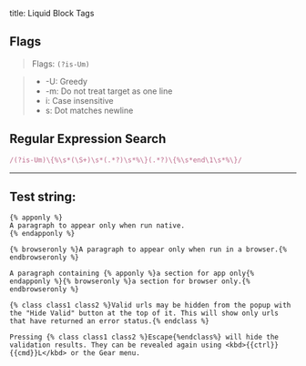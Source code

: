 title: Liquid Block Tags

## Flags

> Flags: `(?is-Um)`

> * -U: Greedy
> * -m: Do not treat target as one line
> * i: Case insensitive
> * s: Dot matches newline

## Regular Expression Search

```ruby
/(?is-Um)\{%\s*(\S+)\s*(.*?)\s*%\}(.*?)\{%\s*end\1\s*%\}/
```

---

## Test string:

```text
{% apponly %}
A paragraph to appear only when run native.
{% endapponly %}

{% browseronly %}A paragraph to appear only when run in a browser.{% endbrowseronly %}

A paragraph containing {% apponly %}a section for app only{% endapponly %}{% browseronly %}a section for browser only.{% endbrowseronly %}

{% class class1 class2 %}Valid urls may be hidden from the popup with the "Hide Valid" button at the top of it. This will show only urls that have returned an error status.{% endclass %}

Pressing {% class class1 class2 %}Escape{%endclass%} will hide the validation results. They can be revealed again using <kbd>{{ctrl}}{{cmd}}L</kbd> or the Gear menu.

```


